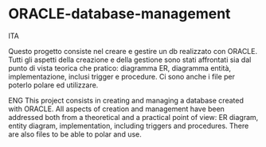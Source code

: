 # ORACLE-database-management
ITA

Questo progetto consiste nel creare e gestire un db realizzato con ORACLE. Tutti gli aspetti della creazione e della gestione sono stati affrontati sia dal punto di vista teorica che pratico: diagramma ER, diagramma entità, implementazione, inclusi trigger e procedure.
Ci sono anche i file per poterlo polare ed utilizzare.

ENG
This project consists in creating and managing a database created with ORACLE. All aspects of creation and management have been addressed both from a theoretical and a practical point of view: ER diagram, entity diagram, implementation, including triggers and procedures.
There are also files to be able to polar and use.
